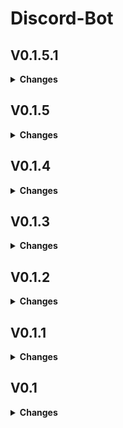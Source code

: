 # Discord-Bot

## V0.1.5.1
<details>
  <summary><b>Changes</b></summary>
  
  - Code neu organisiert
</details>

## V0.1.5
<details>
  <summary><b>Changes</b></summary>
  
  - Kleiner Bug-Fix, bei dem Schnauze! immer ausgelöst wurde
  - Command /submit_idea hinzugefügt, um Ideen in ein docs zu schreiben
  - Utils Folder hinzugefügt
  - command_loader.py erstellt, um Code modularer zu machen
</details>

## V0.1.4
<details>
  <summary><b>Changes</b></summary>
  
  - Webhook für Updates hinzugefügt
  - Kleiner Bug-Fix
</details>

## V0.1.3
<details>
  <summary><b>Changes</b></summary>
  
  - .env hinzugefügt, um Token geheim zu halten
</details>


## V0.1.2
<details>
  <summary><b>Changes</b></summary>
  
  - Kacken Command hinzugefügt
  - Schnauze!
  - README formatiert
</details>

## V0.1.1
<details>
  <summary><b>Changes</b></summary>
  
  - Kleiner Bug-Fix
</details>

## V0.1
<details>
  <summary><b>Changes</b></summary>
  
  - Bot läuft
  - Code aufgeräumt
  - erster Slash-Command hinzugefügt
  - README.md aktualisiert
</details>
